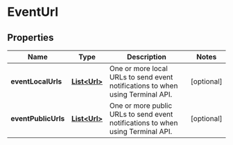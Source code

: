 

# EventUrl


## Properties

Name | Type | Description | Notes
------------ | ------------- | ------------- | -------------
**eventLocalUrls** | [**List&lt;Url&gt;**](Url.md) | One or more local URLs to send event notifications to when using Terminal API. |  [optional]
**eventPublicUrls** | [**List&lt;Url&gt;**](Url.md) | One or more public URLs to send event notifications to when using Terminal API. |  [optional]



